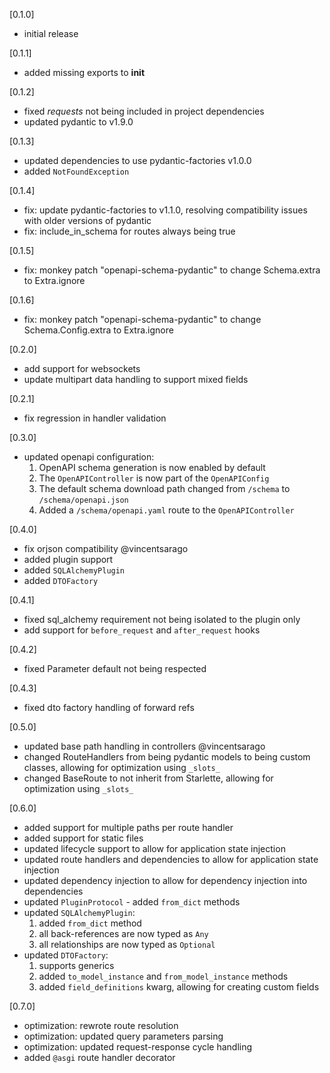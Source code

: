 [0.1.0]
- initial release


[0.1.1]
- added missing exports to __init__


[0.1.2]
- fixed _requests_ not being included in project dependencies
- updated pydantic to v1.9.0


[0.1.3]
- updated dependencies to use pydantic-factories v1.0.0
- added `NotFoundException`


[0.1.4]
- fix: update pydantic-factories to v1.1.0, resolving compatibility issues with older versions of pydantic
- fix: include_in_schema for routes always being true


[0.1.5]
- fix: monkey patch "openapi-schema-pydantic" to change Schema.extra to Extra.ignore


[0.1.6]
- fix: monkey patch "openapi-schema-pydantic" to change Schema.Config.extra to Extra.ignore


[0.2.0]
- add support for websockets
- update multipart data handling to support mixed fields


[0.2.1]
- fix regression in handler validation


[0.3.0]
- updated openapi configuration:
  1. OpenAPI schema generation is now enabled by default
  2. The `OpenAPIController` is now part of the `OpenAPIConfig`
  3. The default schema download path changed from `/schema` to `/schema/openapi.json`
  4. Added a `/schema/openapi.yaml` route to the `OpenAPIController`


[0.4.0]
- fix orjson compatibility @vincentsarago
- added plugin support
- added `SQLAlchemyPlugin`
- added `DTOFactory`


[0.4.1]
- fixed sql_alchemy requirement not being isolated to the plugin only
- add support for `before_request` and `after_request` hooks

[0.4.2]
- fixed Parameter default not being respected


[0.4.3]
- fixed dto factory handling of forward refs


[0.5.0]
- updated base path handling in controllers @vincentsarago
- changed RouteHandlers from being pydantic models to being custom classes, allowing for optimization using `_slots_`
- changed BaseRoute to not inherit from Starlette, allowing for optimization using `_slots_`


[0.6.0]
- added support for multiple paths per route handler
- added support for static files
- updated lifecycle support to allow for application state injection
- updated route handlers and dependencies to allow for application state injection
- updated dependency injection to allow for dependency injection into dependencies
- updated `PluginProtocol` - added `from_dict` methods
- updated `SQLAlchemyPlugin`:
  1. added `from_dict` method
  2. all back-references are now typed as `Any`
  3. all relationships are now typed as `Optional`
- updated `DTOFactory`:
  1. supports generics
  2. added `to_model_instance` and `from_model_instance` methods
  3. added `field_definitions` kwarg, allowing for creating custom fields


[0.7.0]
- optimization: rewrote route resolution
- optimization: updated query parameters parsing
- optimization: updated request-response cycle handling
- added `@asgi` route handler decorator
